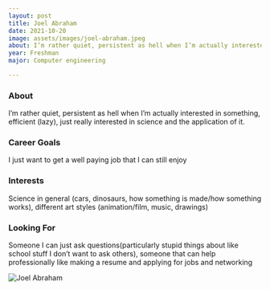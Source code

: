 ```yaml
---
layout: post
title: Joel Abraham 
date: 2021-10-20
image: assets/images/joel-abraham.jpeg
about: I’m rather quiet, persistent as hell when I’m actually interested in something, efficient (lazy), just really interested in science and the application of it.
year: Freshman
major: Computer engineering

---
```


### About

I’m rather quiet, persistent as hell when I’m actually interested in something, efficient (lazy), just really interested in science and the application of it.

### Career Goals

I just want to get a well paying job that I can still enjoy

### Interests

Science in general (cars, dinosaurs, how something is made/how something works), different art styles (animation/film, music, drawings)

### Looking For

Someone I can just ask questions(particularly stupid things about like school stuff I don’t want to ask others), someone that can help professionally like making a resume and applying for jobs and networking

<div class="text-center my-5">
    <img src=""assets/images/joel-abraham.jpeg" alt="Joel Abraham" class="rounded post-img" />
</div>

